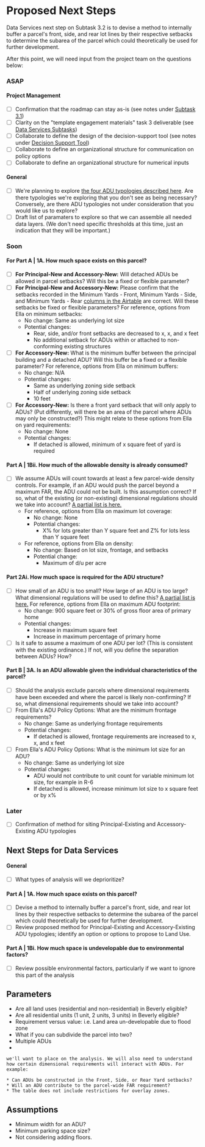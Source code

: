 # Proposed Next Steps

Data Services next step on Subtask 3.2 is to devise a method to internally buffer a parcel's front, side, and rear lot lines by their respective setbacks to determine the subarea of the parcel which could theoretically be used for further development.&#x20;

After this point, we will need input from the project team on the questions below:&#x20;

### ASAP

#### Project Management

* [ ] Confirmation that the roadmap can stay as-is (see notes under [Subtask 3.1](status-by-subtask/subtask-3.1.md))
* [ ] Clarity on the "template engagement materials" task 3 deliverable (see [Data Services Subtasks](reference/data-services-subtasks/))
* [ ] Collaborate to define the design of the decision-support tool (see notes under [Decision Support Tool](../analysis/decision-support-tool.md))
* [ ] Collaborate to define an organizational structure for communication on policy options
* [ ] Collaborate to define an organizational structure for numerical inputs

#### **General**

* [ ] We're planning to explore [the four ADU typologies described here](../analysis/part-a-feasibility/1.-available-space/). Are there typologies we're exploring that you don't see as being necessary? Conversely, are there ADU typologies not under consideration that you would like us to explore?&#x20;
* [ ] Draft list of paramaters to explore so that we can assemble all needed data layers. (We don't need specific thresholds at this time, just an indication that they will be important.)

### Soon

#### For Part A | 1A. How much space exists on this parcel?

* [ ] **For Principal-New and Accessory-New:** Will detached ADUs be allowed in parcel setbacks? Will this be a fixed or flexible parameter?
* [ ] **For Principal-New and Accessory-New:** Please confirm that the setbacks recorded in the Minimum Yards - Front, Minimum Yards - Side, and Minimum Yards - Rear [columns in the Airtable](../policy/assumptions-and-policy/citywide-dimensional-requirements.md) are correct. Will these setbacks be fixed or flexible parameters? For reference, options from Ella on minimum setbacks:
  * No change: Same as underlying lot size&#x20;
  * Potential changes:&#x20;
    * Rear, side, and/or front setbacks are decreased to x, x, and x feet&#x20;
    * No additional setback for ADUs within or attached to non-conforming existing structures&#x20;
* [ ] **For Accessory-New:** What is the minimum buffer between the principal building and a detached ADU? Will this buffer be a fixed or a flexible parameter? For reference, options from Ella on minimum buffers:&#x20;
  * No change:  N/A
  * Potential changes:&#x20;
    * Same as underlying zoning side setback&#x20;
    * Half of underlying zoning side setback&#x20;
    * 10 feet&#x20;
* [ ] **For Accessory-New:** Is there a front yard setback that will only apply to ADUs? (Put differently, will there be an area of the parcel where ADUs may only be constructed?) This might relate to these options from Ella on yard requirements:
  * No change: None&#x20;
  * Potential changes:&#x20;
    * If detached is allowed, minimum of x square feet of yard is required

#### Part A | 1Bii. How much of the allowable density is already consumed?

* [ ] We assume ADUs will count towards at least a few parcel-wide density controls. For example, if an ADU would push the parcel beyond a maximum FAR, the ADU could not be built. Is this assumption correct? If so, what of the existing (or non-existing) dimensional regulations should we take into account? [A partial list is here.](../analysis/part-a-feasibility/1bii.-how-much-of-the-allowable-density-is-already-consumed.md)
  * For reference, options from Ella on maximum lot coverage:
    * No change: None&#x20;
    * Potential changes:&#x20;
      * X% for lots greater than Y square feet and Z% for lots less than Y square feet&#x20;
  * For reference, options from Ella on density:
    * No change: Based on lot size, frontage, and setbacks&#x20;
    * Potential change:&#x20;
      * Maximum of d/u per acre&#x20;

#### Part 2Ai. How much space is required for the ADU structure?

* [ ] How small of an ADU is too small? How large of an ADU is too large? What dimensional regulations will be used to define this? [A partial list is here.](proposed-next-steps.md#part-2ai.-how-much-space-is-required-for-the-adu-structure) For reference, options from Ella on maximum ADU footprint:
  * No change: 900 square feet or 30% of gross floor area of primary home&#x20;
  * Potential changes:
    * Increase in maximum square feet&#x20;
    * Increase in maximum percentage of primary home&#x20;
* [ ] Is it safe to assume a maximum of one ADU per lot? (This is consistent with the existing ordinance.) If not, will you define the separation between ADUs? How?

#### Part B | 3A. Is an ADU allowable given the individual characteristics of the parcel?

* [ ] Should the analysis exclude parcels where dimensional requirements have been exceeded and where the parcel is likely non-confirming? If so, what dimensional requirements should we take into account?
* [ ] From Ella's ADU Policy Options: What are the minimum frontage requirements?&#x20;
  * No change: Same as underlying frontage requirements&#x20;
  * Potential changes:&#x20;
    * If detached is allowed, frontage requirements are increased to x, x, and x feet&#x20;
* [ ] From Ella's ADU Policy Options: What is the minimum lot size for an ADU?&#x20;
  * No change: Same as underlying lot size&#x20;
  * Potential changes: &#x20;
    * ADU would not contribute to unit count for variable minimum lot size, for example in R-6&#x20;
    * If detached is allowed, increase minimum lot size to x square feet or by x%&#x20;

### Later

* [ ] Confirmation of method for siting Principal-Existing and Accessory-Existing ADU typologies

## Next Steps for Data Services

#### General

* [ ] What types of analysis will we deprioritize?

#### Part A | 1A. How much space exists on this parcel?

* [ ] Devise a method to internally buffer a parcel's front, side, and rear lot lines by their respective setbacks to determine the subarea of the parcel which could theoretically be used for further development.&#x20;
* [ ] Review proposed method for Principal-Existing and Accessory-Existing ADU typologies; identify an option or options to propose to Land Use.

#### Part A | 1Bi. How much space is undevelopable due to environmental factors?

* [ ] Review possible environmental factors, particularly if we want to ignore this part of the analysis&#x20;



## Parameters

* Are all land uses (residential and non-residential) in Beverly eligible?
* Are all residential units (1 unit, 2 units, 3 units) in Beverly eligible?
* Requirement versus value: i.e. Land area un-developable due to flood zone
* What if you can subdivide the parcel into two?
* Multiple ADUs
*

    we'll want to place on the analysis. We will also need to understand how certain dimensional requirements will interact with ADUs. For example:

    * Can ADUs be constructed in the Front, Side, or Rear Yard setbacks?
    * Will an ADU contribute to the parcel-wide FAR requirement?
    * The table does not include restrictions for overlay zones.



## Assumptions

* Minimum width for an ADU?
* Minimum parking space size?
* Not considering adding floors.

